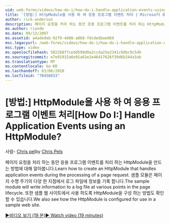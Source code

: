 ```yaml
---
uid: web-forms/videos/how-do-i/how-do-i-handle-application-events-using-an-httpmodule
title: '[방법:] HttpModule을 사용 하 여 응용 프로그램 이벤트 처리 | Microsoft Docs'
author: rick-anderson
description: 페이지 요청을 처리 하는 동안 응용 프로그램 이벤트를 처리 하는 HttpModule을 만드는 방법에 대해 알아봅니다. 샘플 모듈은 로그에 정보를 기록 합니다.
ms.author: riande
ms.date: 09/13/2007
ms.assetid: a4adedeb-92f9-4d08-a068-fdcdedbae069
msc.legacyurl: /web-forms/videos/how-do-i/how-do-i-handle-application-events-using-an-httpmodule
msc.type: video
ms.openlocfilehash: 502268f7cedd599d0a2ccda25e2341c9dbc9c5d6
ms.sourcegitcommit: e7e91932a6e91a63e2e46417626f39d6b244a3ab
ms.translationtype: MT
ms.contentlocale: ko-KR
ms.lasthandoff: 03/06/2020
ms.locfileid: "78458033"
---
```

# <a name="how-do-i-handle-application-events-using-an-httpmodule"></a><span data-ttu-id="a0616-105">[방법:] HttpModule을 사용 하 여 응용 프로그램 이벤트 처리</span><span class="sxs-lookup"><span data-stu-id="a0616-105">[How Do I:] Handle Application Events using an HttpModule?</span></span>

<span data-ttu-id="a0616-106">사람- [Chris pel](https://twitter.com/chrispels)</span><span class="sxs-lookup"><span data-stu-id="a0616-106">by [Chris Pels](https://twitter.com/chrispels)</span></span>

<span data-ttu-id="a0616-107">페이지 요청을 처리 하는 동안 응용 프로그램 이벤트를 처리 하는 HttpModule을 만드는 방법에 대해 알아봅니다.</span><span class="sxs-lookup"><span data-stu-id="a0616-107">Learn how to create an HttpModule that handles application events during the processing of a page request.</span></span> <span data-ttu-id="a0616-108">샘플 모듈은 페이지 수명 주기의 다양 한 지점에서 로그 파일에 정보를 기록 합니다.</span><span class="sxs-lookup"><span data-stu-id="a0616-108">The sample module will write information to a log file at various points in the page lifecycle.</span></span> <span data-ttu-id="a0616-109">또한 샘플 웹 사이트에서 사용 하도록 HttpModule을 구성 하는 방법도 확인할 수 있습니다.</span><span class="sxs-lookup"><span data-stu-id="a0616-109">We also see how the HttpModule is configured for use in a sample web site.</span></span>

[<span data-ttu-id="a0616-110">&#9654;비디오 보기 (19 분)</span><span class="sxs-lookup"><span data-stu-id="a0616-110">&#9654; Watch video (19 minutes)</span></span>](https://channel9.msdn.com/Blogs/ASP-NET-Site-Videos/how-do-i-handle-application-events-using-an-httpmodule)
